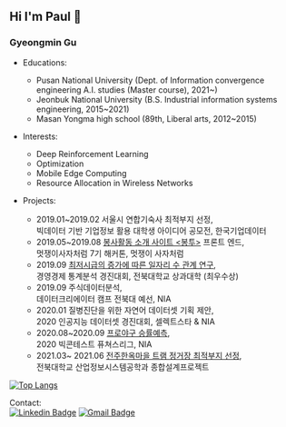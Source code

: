 ## Hi I'm Paul  👋

<!--
**Ant9615/Ant9615** is a ✨ _special_ ✨ repository because its `README.md` (this file) appears on your GitHub profile.-->
### Gyeongmin Gu 

+ Educations: 
    - Pusan National University (Dept. of Information convergence engineering A.I. studies (Master course), 2021~)
    - Jeonbuk National University (B.S. Industrial information systems engineering, 2015~2021)
    - Masan Yongma high school (89th, Liberal arts, 2012~2015) 

+ Interests: 
    - Deep Reinforcement Learning
    - Optimization
    - Mobile Edge Computing
    - Resource Allocation in Wireless Networks

+ Projects:
    - 2019.01~2019.02 서울시 연합기숙사 최적부지 선정, \
      빅데이터 기반 기업정보 활용 대학생 아이디어 공모전, 한국기업데이터
    - 2019.05~2019.08 [봉사활동 소개 사이트 <봉투>](https://github.com/bongtoo) 프론트 엔드, <br> 
      멋쟁이사자처럼 7기 해커톤, 멋쟁이 사자처럼 
    - 2019.09 [최저시급의 증가에 따른 일자리 수 관계 연구](https://github.com/Ant9615/analytics-contest-JBNU), \
      경영경제 통계분석 경진대회, 전북대학교 상과대학 (최우수상)
    - 2019.09 주식데이터분석, \
      데이터크리에이터 캠프 전북대 예선, NIA 
    - 2020.01 질병진단을 위한 자연어 데이터셋 기획 제안, \
      2020 인공지능 데이터셋 경진대회, 셀렉트스타 & NIA 
    - 2020.08~2020.09 [프로야구 승률예측](https://github.com/NOVUS-JBNU/NOVUS_Futures), \
      2020 빅콘테스트 퓨쳐스리그, NIA
    - 2021.03~ 2021.06 [전주한옥마을 트램 정거장 최적부지 선정](https://github.com/Ant9615/FinalProject_JBNU_ISE), \
      전북대학교 산업정보시스템공학과 종합설계프로젝트


[![Top Langs](https://github-readme-stats.vercel.app/api/top-langs/?username=Ant9615&layout=compact)](https://github.com/anuraghazra/github-readme-stats)

Contact:<br>
[![Linkedin Badge](https://img.shields.io/badge/-LinkedIn-blue?style=flat-square&logo=Linkedin&logoColor=white&link=https://www.linkedin.com/in/gyeong-min-gu-0183041a8/)](https://www.linkedin.com/in/gyeong-min-gu-0183041a8/) 
[![Gmail Badge](https://img.shields.io/badge/Gmail-d14836?style=flat-square&logo=Gmail&logoColor=white&link=mailto:rudals901@gmail.com)](mailto:rudals901@gmail.com)
